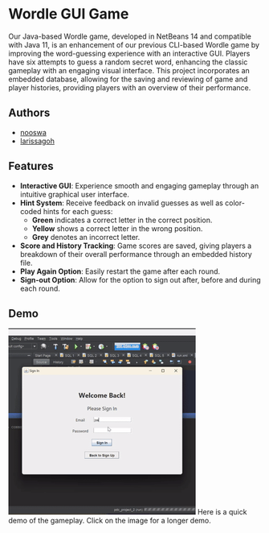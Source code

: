 # Wordle GUI Game

Our Java-based Wordle game, developed in NetBeans 14 and compatible with Java 11, is an enhancement of our previous CLI-based Wordle game by improving the word-guessing experience with an interactive GUI. Players have six attempts to guess a random secret word, enhancing the classic gameplay with an engaging visual interface. This project incorporates an embedded database, allowing for the saving and reviewing of game and player histories, providing players with an overview of their performance. 

## Authors
- [nooswa](https://github.com/nooswa)
- [larissagoh](https://github.com/larissagoh)

## Features
- **Interactive GUI**: Experience smooth and engaging gameplay through an intuitive graphical user interface.
- **Hint System**: Receive feedback on invalid guesses as well as color-coded hints for each guess:
  - **Green** indicates a correct letter in the correct position.
  - **Yellow** shows a correct letter in the wrong position.
  - **Grey** denotes an incorrect letter.
- **Score and History Tracking**: Game scores are saved, giving players a breakdown of their overall performance through an embedded history file.
- **Play Again Option**: Easily restart the game after each round.
- **Sign-out Option**: Allow for the option to sign out after, before and during each round.


## Demo
[![Wordle Game Demo](./assets/DemoForReadMe.gif)](https://vimeo.com/1025327007?share=copy)  Here is a quick demo of the gameplay. Click on the image for a longer demo.

